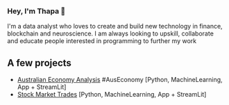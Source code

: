 ### Hey, I'm Thapa 👋

I'm a data analyst who loves to create and build new technology in finance, blockchain and neuroscience. I am always looking to upskill, collaborate and educate people interested in programming   to further my work 


## A few projects

- [Australian Economy Analysis](https://github.com/TribThapa/AustralianEconomyAnalysis) #AusEconomy [Python, MachineLearning, App + StreamLit]
- [Stock Market Trades](https://github.com/MishQ666/ProjectTwo-Alpha-Analysts) [Python, MachineLearning, App + StreamLit]

